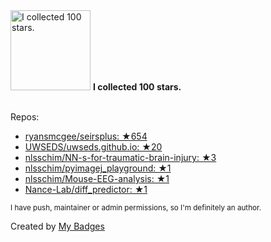 <img src="https://github.com/my-badges/my-badges/blob/master/src/all-badges/stars/stars-100.png?raw=true" alt="I collected 100 stars." title="I collected 100 stars." width="128">
<strong>I collected 100 stars.</strong>
<br><br>

Repos:

* <a href="https://github.com/ryansmcgee/seirsplus">ryansmcgee/seirsplus: ★654</a>
* <a href="https://github.com/UWSEDS/uwseds.github.io">UWSEDS/uwseds.github.io: ★20</a>
* <a href="https://github.com/nlsschim/NN-s-for-traumatic-brain-injury">nlsschim/NN-s-for-traumatic-brain-injury: ★3</a>
* <a href="https://github.com/nlsschim/pyimagej_playground">nlsschim/pyimagej_playground: ★1</a>
* <a href="https://github.com/nlsschim/Mouse-EEG-analysis">nlsschim/Mouse-EEG-analysis: ★1</a>
* <a href="https://github.com/Nance-Lab/diff_predictor">Nance-Lab/diff_predictor: ★1</a>

<sup>I have push, maintainer or admin permissions, so I'm definitely an author.<sup>



Created by <a href="https://github.com/my-badges/my-badges">My Badges</a>
